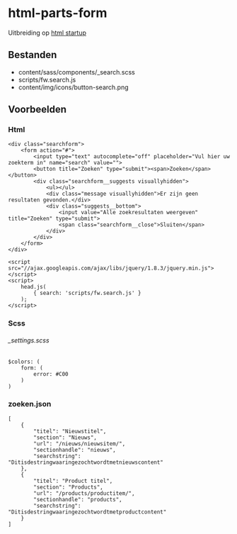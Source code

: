 # html-parts-form

Uitbreiding op [html startup](https://github.com/am-impact/html-startup)

## Bestanden
 * content/sass/components/_search.scss
 * scripts/fw.search.js
 * content/img/icons/button-search.png

## Voorbeelden

### Html
 	<div class="searchform">
        <form action="#">
            <input type="text" autocomplete="off" placeholder="Vul hier uw zoekterm in" name="search" value="">
            <button title="Zoeken" type="submit"><span>Zoeken</span></button>
            <div class="searchform__suggests visuallyhidden">
                <ul></ul>
                <div class="message visuallyhidden">Er zijn geen resultaten gevonden.</div>
                <div class="suggests__bottom">
                    <input value="Alle zoekresultaten weergeven" title="Zoeken" type="submit">
                    <span class="searchform__close">Sluiten</span>
                </div>
            </div>
        </form>
    </div>

	<script src="//ajax.googleapis.com/ajax/libs/jquery/1.8.3/jquery.min.js"></script>
    <script>
        head.js(
            { search: 'scripts/fw.search.js' }
        );
    </script>

### Scss
###### _settings.scss
    $colors: (
        form: (
            error: #C00
        )
    )

### zoeken.json
    [
        {
            "titel": "Nieuwstitel",
            "section": "Nieuws",
            "url": "/nieuws/nieuwsitem/",
            "sectionhandle": "nieuws",
            "searchstring": "Ditisdestringwaaringezochtwordtmetnieuwscontent"
        },
        {
            "titel": "Product titel",
            "section": "Products",
            "url": "/products/productitem/",
            "sectionhandle": "products",
            "searchstring": "Ditisdestringwaaringezochtwordtmetproductcontent"
        }
    ]
